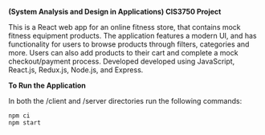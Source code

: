 **(System Analysis and Design in Applications) CIS3750  Project**

This is a React web app for an online fitness store, that contains mock fitness equipment products. The application features a modern UI, and has functionality for users to browse products through filters, categories and more. Users can also add products to their cart and complete a mock checkout/payment process. Developed developed using JavaScript, React.js, Redux.js, Node.js, and Express. 

**To Run the Application**

In both the /client and /server directories run the following commands:
```
npm ci
npm start
```
